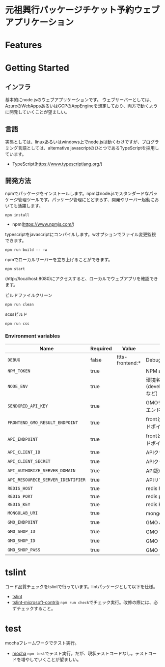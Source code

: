 # 元祖興行パッケージチケット予約ウェブアプリケーション

# Features

# Getting Started

## インフラ
基本的にnode.jsのウェブアプリケーションです。
ウェブサーバーとしては、AzureのWebAppsあるいはGCPのAppEngineを想定しており、両方で動くように開発していくことが望ましい。

## 言語
実態としては、linuxあるいはwindows上でnode.jsは動くわけですが、プログラミング言語としては、alternative javascriptのひとつであるTypeScriptを採用しています。

* TypeScript(https://www.typescriptlang.org/)

## 開発方法
npmでパッケージをインストールします。npmはnode.jsでスタンダードなパッケージ管理ツールです。パッケージ管理にとどまらず、開発やサーバー起動においても活躍します。

```shell
npm install
```
* npm(https://www.npmjs.com/)

typescriptをjavascriptにコンパイルします。wオプションでファイル変更監視できます。

```shell
npm run build -- -w
```

npmでローカルサーバーを立ち上げることができます。

```shell
npm start
```
(http://localhost:8080)にアクセスすると、ローカルでウェブアプリを確認できます。

ビルドファイルクリーン

```shell
npm run clean
```

scssビルド

```shell
npm run css
```

### Environment variables

| Name                              | Required | Value           | Purpose                               |
| --------------------------------- | -------- | --------------- | ------------------------------------- |
| `DEBUG`                           | false    | ttts-frontend:* | Debug                                 |
| `NPM_TOKEN`                       | true     |                 | NPM auth token                        |
| `NODE_ENV`                        | true     |                 | 環境名(development,test,productionなど) |
| `SENDGRID_API_KEY`                | true     |                 | GMOリンク決済からの戻り先エンドポイント             |
| `FRONTEND_GMO_RESULT_ENDPOINT`    | true     |                 | frontと連携するttts apiのエンドポイント          |
| `API_ENDPOINT`                    | true     |                 | frontと連携するttts apiのエンドポイント          |
| `API_CLIENT_ID`                   | true     |                 | APIクライアントID                           |
| `API_CLIENT_SECRET`               | true     |                 | APIクライアントシークレット                       |
| `API_AUTHORIZE_SERVER_DOMAIN`     | true     |                 | API認可サーバードメイン                       |
| `API_RESOURECE_SERVER_IDENTIFIER` | true     |                 | APIリソースサーバー識別子                     |
| `REDIS_HOST`                      | true     |                 | redis host                            |
| `REDIS_PORT`                      | true     |                 | redis port                            |
| `REDIS_KEY`                       | true     |                 | redis key                             |
| `MONGOLAB_URI`                    | true     |                 | mongodb接続URI                        |
| `GMO_ENDPOINT`                    | true     |                 | GMO apiのエンドポイント                       |
| `GMO_SHOP_ID`                     | true     |                 | GMO サイトID                             |
| `GMO_SHOP_ID`                     | true     |                 | GMO ショップID                            |
| `GMO_SHOP_PASS`                   | true     |                 | GMO ショップパスワード                         |


# tslint

コード品質チェックをtslintで行っています。lintパッケージとして以下を仕様。
* [tslint](https://github.com/palantir/tslint)
* [tslint-microsoft-contrib](https://github.com/Microsoft/tslint-microsoft-contrib)
`npm run check`でチェック実行。改修の際には、必ずチェックすること。

# test
mochaフレームワークでテスト実行。
* [mocha](https://www.npmjs.com/package/mocha)
`npm test`でテスト実行。だが、現状テストコードなし。テストコードを増やしていくことが望ましい。
